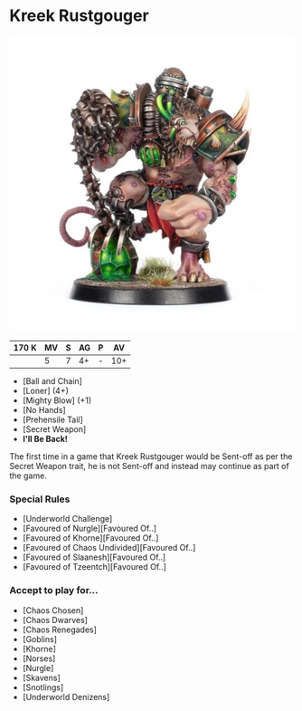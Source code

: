 # Kreek Rustgouger

![](../media/starplayers/BBKreekTheVerminatorRustgougerLead.webp)

| 170 K  | MV | S | AG | P | AV |
| --- | --- | --- | --- | --- | --- |
| | 5 | 7 | 4+ | - | 10+ |

* [Ball and Chain]
* [Loner] (4+)
* [Mighty Blow] (+1)
* [No Hands]
* [Prehensile Tail]
* [Secret Weapon]
* **I'll Be Back!**

The first time in a game that Kreek Rustgouger would be Sent-off as per the Secret Weapon trait, he is not Sent-off and instead may continue as part of the game.

### Special Rules
* [Underworld Challenge]
* [Favoured of Nurgle][Favoured Of..]
* [Favoured of Khorne][Favoured Of..]
* [Favoured of Chaos Undivided][Favoured Of..]
* [Favoured of Slaanesh][Favoured Of..]
* [Favoured of Tzeentch][Favoured Of..]

### Accept to play for...
* [Chaos Chosen]
* [Chaos Dwarves]
* [Chaos Renegades]
* [Goblins]
* [Khorne]
* [Norses]
* [Nurgle]
* [Skavens]
* [Snotlings]
* [Underworld Denizens]
